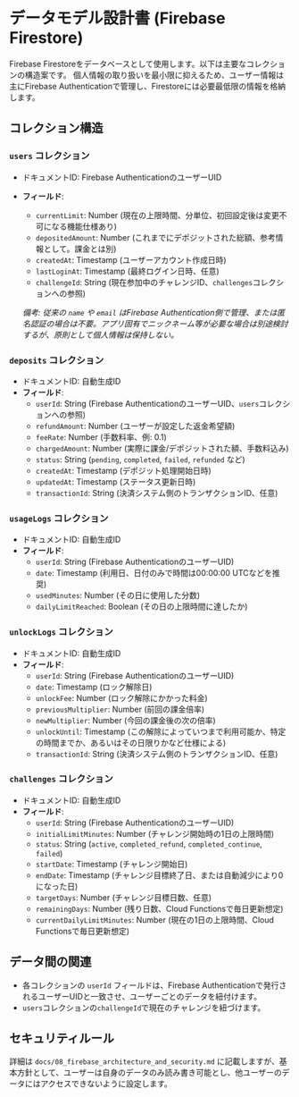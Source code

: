 # データモデル設計書 (Firebase Firestore)

Firebase Firestoreをデータベースとして使用します。以下は主要なコレクションの構造案です。
個人情報の取り扱いを最小限に抑えるため、ユーザー情報は主にFirebase Authenticationで管理し、Firestoreには必要最低限の情報を格納します。

## コレクション構造

### `users` コレクション

*   ドキュメントID: Firebase AuthenticationのユーザーUID
*   **フィールド**:
    *   `currentLimit`: Number (現在の上限時間、分単位、初回設定後は変更不可になる機能仕様あり)
    *   `depositedAmount`: Number (これまでにデポジットされた総額、参考情報として。課金とは別)
    *   `createdAt`: Timestamp (ユーザーアカウント作成日時)
    *   `lastLoginAt`: Timestamp (最終ログイン日時、任意)
    *   `challengeId`: String (現在参加中のチャレンジID、`challenges`コレクションへの参照)

    *備考: 従来の `name` や `email` はFirebase Authentication側で管理、または匿名認証の場合は不要。アプリ固有でニックネーム等が必要な場合は別途検討するが、原則として個人情報は保持しない。*

### `deposits` コレクション

*   ドキュメントID: 自動生成ID
*   **フィールド**:
    *   `userId`: String (Firebase AuthenticationのユーザーUID、`users`コレクションへの参照)
    *   `refundAmount`: Number (ユーザーが設定した返金希望額)
    *   `feeRate`: Number (手数料率、例: 0.1)
    *   `chargedAmount`: Number (実際に課金/デポジットされた額、手数料込み)
    *   `status`: String (`pending`, `completed`, `failed`, `refunded` など)
    *   `createdAt`: Timestamp (デポジット処理開始日時)
    *   `updatedAt`: Timestamp (ステータス更新日時)
    *   `transactionId`: String (決済システム側のトランザクションID、任意)

### `usageLogs` コレクション

*   ドキュメントID: 自動生成ID
*   **フィールド**:
    *   `userId`: String (Firebase AuthenticationのユーザーUID)
    *   `date`: Timestamp (利用日、日付のみで時間は00:00:00 UTCなどを推奨)
    *   `usedMinutes`: Number (その日に使用した分数)
    *   `dailyLimitReached`: Boolean (その日の上限時間に達したか)

### `unlockLogs` コレクション

*   ドキュメントID: 自動生成ID
*   **フィールド**:
    *   `userId`: String (Firebase AuthenticationのユーザーUID)
    *   `date`: Timestamp (ロック解除日)
    *   `unlockFee`: Number (ロック解除にかかった料金)
    *   `previousMultiplier`: Number (前回の課金倍率)
    *   `newMultiplier`: Number (今回の課金後の次の倍率)
    *   `unlockUntil`: Timestamp (この解除によっていつまで利用可能か、特定の時間までか、あるいはその日限りかなど仕様による)
    *   `transactionId`: String (決済システム側のトランザクションID、任意)

### `challenges` コレクション

*   ドキュメントID: 自動生成ID
*   **フィールド**:
    *   `userId`: String (Firebase AuthenticationのユーザーUID)
    *   `initialLimitMinutes`: Number (チャレンジ開始時の1日の上限時間)
    *   `status`: String (`active`, `completed_refund`, `completed_continue`, `failed`)
    *   `startDate`: Timestamp (チャレンジ開始日)
    *   `endDate`: Timestamp (チャレンジ目標終了日、または自動減少により0になった日)
    *   `targetDays`: Number (チャレンジ目標日数、任意)
    *   `remainingDays`: Number (残り日数、Cloud Functionsで毎日更新想定)
    *   `currentDailyLimitMinutes`: Number (現在の1日の上限時間、Cloud Functionsで毎日更新想定)

## データ間の関連

*   各コレクションの `userId` フィールドは、Firebase Authenticationで発行されるユーザーUIDと一致させ、ユーザーごとのデータを紐付けます。
*   `users`コレクションの`challengeId`で現在のチャレンジを紐づけます。

## セキュリティルール

詳細は `docs/08_firebase_architecture_and_security.md` に記載しますが、基本方針として、ユーザーは自身のデータのみ読み書き可能とし、他ユーザーのデータにはアクセスできないように設定します。 